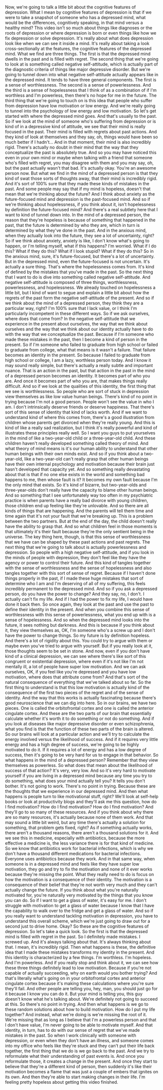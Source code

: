  Now, we're going to talk a little bit about the cognitive features of depression. What I mean by cognitive features of depression is that if we were to take a snapshot of someone who has a depressed mind, what would be the differences, cognitively speaking, in that mind versus a healthy mind? This video isn't so much about things like diagnoses or the roots of depression or where depression is born or even things like how we fix depression or solve depression. It's really about what does depression look like when we can see it inside a mind. It's really about taking a look cross-sectionally at the features, the cognitive features of the depressed mind. What we find are three things. The first is that the depressed mind dwells in the past and is filled with regret. The second thing that we're going to look at is something called negative self-attitude, which is actually part of the diagnostic criteria of things like major depressive disorder. But we're going to tunnel down into what negative self-attitude actually appears like in the depressed mind. It tends to have three general components. The first is a sense of worthlessness. The second is a sense of powerlessness. And the third is a sense of hopelessness that I think of as a combination of if I'm worthless and I'm powerless, then there's no hope for me in the future. The third thing that we're going to touch on is this idea that people who suffer from depression have low motivation or low energy. And we're really going to tunnel into the psychology of low energy and low motivation. So let's get started with where the depressed mind goes. And that's usually to the past. So if we look at the mind of someone who's suffering from depression or is kind of in a depressive kind of attitude, we see that their mind is really focused in the past. Their mind is filled with regrets about past actions. And they kind of look at themselves and they say, oh, things would have been so much better if I hadn't... And in that moment, their mind is also incredibly rigid. There's actually no doubt in their mind that the way that they conceptualize the past is absolutely true. And so you may have noticed this even in your own mind or maybe when talking with a friend that someone who's filled with regret, you may disagree with them and you may say, oh, but the past actually wasn't that bad. It's actually okay. You're an awesome person now. But what we find in the mind of a depressed person is that they kind of swat those sorts of thoughts away, that their mind is incredibly rigid. And it's sort of 100% sure that they made these kinds of mistakes in the past. And some people may say that if my mind is hopeless, doesn't that mean that we're thinking about the future? And I think about anxiety as the future-focused mind and depression is the past-focused mind. And so if we're thinking about hopelessness, if you think about it, isn't hopelessness by definition the future-focused mind? And there's a real subtlety here that I want to kind of tunnel down into. In the mind of a depressed person, the reason that they're hopeless is because of something that happened in the past, that the future is determined by who they are, which in turn is determined by what they've done in the past. And in the anxious mind, when they actually look into the future, they see a lot of uncertainty, right? So if we think about anxiety, anxiety is like, I don't know what's going to happen, or I'm telling myself, what if this happens? I'm worried. What if I do this? What if they do this? What if I look stupid? What if they do this? So in the anxious mind, sure, it's future-focused, but there's a lot of uncertainty. But in the depressed mind, even the future-focused is not uncertain. It's actually a sure thing. That's where the hopelessness comes from. It's kind of defined by the mistakes that you've made in the past. So the next thing that I want to do is dive into something called negative self-attitude. And negative self-attitude is composed of three things, worthlessness, powerlessness, and hopelessness. We already touched on hopelessness a little bit, but I kind of want to segue and explain a little bit about how the regrets of the past form the negative self-attitude of the present. And so if we think about the mind of a depressed person, they think they are a particular way, right? I'm 100% sure that I lack value, or I think I'm particularly incompetent in these different ways. So if we ask ourselves, where does that come from? In the negative self-attitude that we experience in the present about ourselves, the way that we think about ourselves and the way that we think about our identity actually have to do with the way that we conceptualize the past. Because if I'm someone who made these mistakes in the past, then I become a kind of person in the present. So if I'm someone who failed to graduate from high school or failed to graduate from college, what that means is it wasn't a failure. That failure becomes an identity in the present. So because I failed to graduate from high school or college, I am a lazy, worthless person today. And I know it may sound really simple, but there's actually a really subtle and important nuance. That is an action in the past, but that action in the past in the mind of a depressed person becomes an identity. It becomes part of who you are. And once it becomes part of who you are, that makes things really difficult. And so if we look at the qualities of this identity, the first thing that we see is worthlessness. So people who are sort of stuck in depression view themselves as like low value human beings. There's kind of no point in trying because I'm not a good person. People won't see the value in who I am. I don't intrinsically deserve friends or deserve happiness. That there's sort of this sense of identity that kind of lacks worth. And if we want to understand kind of where this comes from, there's a good illustration from children whose parents get divorced when they're really young. And this is kind of like a really sad realization, but I think it's really powerful and kind of illustrates these principles really well. So I want you guys to put yourselves in the mind of like a two-year-old child or a three-year-old child. And these children haven't really developed something called theory of mind. And what theory of mind means is it's our human ability to understand that other human beings with their own minds exist. And so if you think about a two-year-old, like a two-year-old can't really grasp that other human beings have their own internal psychology and motivation because their brain just hasn't developed that capacity yet. And so something really devastating about that is that if no one else exists in the world and something bad happens to me, then whose fault is it? It becomes my own fault because I'm the only mind that exists. So it's kind of bizarre, but two-year-olds and three-year-olds don't really have the capacity to blame other human beings. And so something that I see unfortunately way too often in my psychiatric practice is when parents have a really bad divorce with young children, those children end up feeling like they're unlovable. And so there are all kinds of things that are happening. And the parents will tell them time and time again that it's not your fault that we're breaking up. This is a problem between the two partners. But at the end of the day, the child doesn't really have the ability to grasp that. And so what children feel in those moments is that ultimately it's their fault because they're the only sentient being in the universe. The key thing here, though, is that this sense of worthlessness that we have can be shaped by these past actions and past regrets. The next thing that we're going to talk about is actually powerlessness and depression. So people with a high negative self-attitude, and if you look in the minds of people with depression, they don't feel like they have the agency or power to control their future. And this kind of tangles together with the sense of worthlessness and the sense of hopelessness and also tangles together with this sort of sense of regret. Because if I haven't done things properly in the past, if I made these huge mistakes that sort of determine who I am and I'm deserving of all of my suffering, this feels incredibly permanent to the depressed mind. And so if you ask a depressed person, do you have the power to change? And they say, no, I don't. I actually can't fix my life. And if I had the power to fix my life, I would have done it back then. So once again, they look at the past and use the past to define their identity in the present. And when you combine this sense of worthlessness with this sense of powerlessness, what you end up with is a sense of hopelessness. And so when the depressed mind looks into the future, it sees nothing but darkness. And this is because if you think about it, they view themselves as, OK, I'm someone who's a screw up and I don't have the power to change things. So my future is by definition hopeless. And there's a lot of rigidity about this. You could try to argue with them or maybe even you've tried to argue with yourself. But if you really look at it, those thoughts seem to be set in stone. And now, even if you don't have kind of a clinical depression, we can see where there's like sort of this congruent or existential depression, where even if it's not like I'm not mentally ill, a lot of people have super low motivation. And we can ask ourselves, OK, if you feel like you're depressed and you have low motivation, where does that attribute come from? And that's sort of the natural consequence of everything that we've talked about so far. So the first thing to understand is that this low motivation is actually kind of the consequence of the first two pieces of the regret and of the sense of identity. And the way that this works is actually fascinating because there's good neuroscience that we can dig into here. So in our brains, we have two pieces. One is called the orbitofrontal cortex and one is called the anterior cingulate cortex. And these are the two parts of our brain that essentially calculate whether it's worth it to do something or not do something. And if you look at diseases like major depressive disorder or even schizophrenia, what you find is that the function of these two parts of the brain is altered. So our brains will look at a particular action and we'll try to calculate the energy involved versus the likelihood of success. And if it requires very little energy and has a high degree of success, we're going to be highly motivated to do it. If it requires a lot of energy and has a low degree of success, then it's going to be very hard for us to engage in that behavior. So what happens in the mind of a depressed person? Remember that they view themselves as powerless. So what does that mean about the likelihood of success of that action? It's very, very low. And so it's very hard to motivate yourself if you are living in a depressed mind because any time you try to do something, what does your mind actually tell you? It tells you don't bother. It's not going to work. There's no point in trying. Because these are the thoughts that we experience in our depressed mind. And then what happens is people turn to like motivational stuff, right? We'll look at self-help books or look at productivity blogs and they'll ask me this question, how do I find motivation? How do I find motivation? How do I find motivation? And they'll go to so many of these resources. And if you think about why there are so many resources, it's actually because none of them work. And that may sound a little bit weird, but any time there's actually a solution for something, that problem gets fixed, right? As if something actually works, there aren't a thousand reasons, there aren't a thousand solutions for it. And we see this in medicine, especially with antibiotics, because the more effective a medicine is, the less variance there is for that kind of medicine. So we know that antibiotics work for bacterial infections, which is why we don't have a thousand different medications for bacterial infections. Everyone uses antibiotics because they work. And in that same way, when someone is in a depressed mind and feels like they have super low motivation, they go and try to fix the motivation and none of it ever works because they're missing the point. What they really need to do is focus on how the motivation is a consequence of their identity. The motivation is a consequence of their belief that they're not worth very much and they can't actually change the future. If you think about what you're naturally motivated for, you're naturally very motivated by the things that you know you can do. So if I want to get a glass of water, it's easy for me. I don't struggle with motivation to get a glass of water because I know that I have the capability to walk over to the fridge and get a glass of water. And so if you really want to understand tackling motivation in depression, you have to understand this overall scheme, which we're just going to draw out for a second just to drive home. Okay? So these are the cognitive features of depression. So let's take a quick look. So the first is that the depressed mind is filled with regret in the past. So I definitely made mistakes. I screwed up. And it's always talking about that. It's always thinking about that. I mean, it's incredibly rigid. Then what happens is these, the definitive idea that I made these mistakes transforms my identity in the present. And this identity is characterized by a few things. I'm worthless. I'm hopeless. And I'm powerless. And if you really stop and think about it, we can see how these three things definitely lead to low motivation. Because if you're not capable of actually succeeding, why on earth would you bother trying? And that's literally what's going on in your orbitofrontal cortex and anterior cingulate cortex because it's making these calculations where you're sure they'll fail. And other people are telling you, hey, man, you should just go for it because I know you can do it. But your mind is telling you, this guy doesn't know what he's talking about. We're definitely not going to succeed at this. So there's no point in trying. And then what happens is we go to these random solutions about how to build motivation. How do I put my life together? And instead, what we're doing is we're missing the root of it. We're missing that as long as I believe that I'm a powerless person and that I don't have value, I'm never going to be able to motivate myself. And that identity, in turn, has to do with our sense of regret that we've made mistakes in the past. So when I work clinically with someone with depression, or even when they don't have an illness, and someone comes into my office who feels like they're stuck and they can't put their life back together, the first thing that we do is we go back to the past. And we try to reformulate what their understanding of past events is. And once you reformulate those, it creates a change in the present. And once they start to believe that they're a different kind of person, then suddenly it's like their motivation becomes a flame that was just a couple of embers that ignites on its own. And then they're able to start making changes in their life. I'm feeling pretty hopeless about getting this video finished.